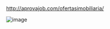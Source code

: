 http://aprovajob.com/ofertasimobiliaria/

![image](https://user-images.githubusercontent.com/46444941/114979009-81671e80-9e60-11eb-9daf-cafe22fd96df.png)
